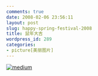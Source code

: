 ```yaml
---
comments: true
date: 2008-02-06 23:56:11
layout: post
slug: happy-spring-festival-2008
title: 鼠年大吉
wordpress_id: 289
categories:
- picture[美丽图片]
---
```


[![medium](http://pic.yupoo.com/gfrog/3893350d45c7/k6d0lyxs.jpg)](http://www.yupoo.com/photos/view?id=ff80808117e3fa660117ef53d0d60945)
